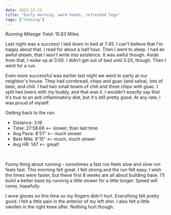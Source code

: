 ```yaml
---
date: 2022-11-12
title: "Early morning, warm hands, refreshed legs"
tags: ["running"]
---
```


*Running Mileage Total:* 15.83 Miles

Last night was a success! I laid down in bed at 7:45. I can't believe that I'm happy about that. I read for about a half hour. Then I went to sleep. I had an awful dream, that I won't write into existence. It was awful though. Aside from that, I woke up at 3:00. I didn't get out of bed until 3:20, though. Then I went for a run.

Even more successful was earlier last night we went to party at our neighbor's house. They had cornbread, chips and guac (and salsa), lots of beer, and chili. I had two small bowls of chili and three chips with guac. I split two beers with my buddy, and that was it. I wouldn't exactly say that it's true to an anti inflammatory diet, but it's still pretty good. At any rate, I was proud of myself. 

Getting back to the run:

- Distance: 3.16
- Time: 27:58.66 <-- slower, than last time
- Avg Pace: 8'51" <-- much slower
- Best Mile: 8'15" <-- much, much slower
- Avg HR: 147 <-- great!

<br />

Funny thing about running - sometimes a fast run feels slow and slow run feels fast. This morning felt great. I felt strong and the run felt easy. I wish the times were faster, but these first 8 weeks are all about building base. I'll build a better base by running a little slower for a little longer. Speed will come, hopefully.

I wore gloves on this time so my fingers didn't hurt. Everything felt pretty good. I felt a little pain in the anterior of my left shin. I also felt a little swollen in the right knee after. Nothing hurt though.